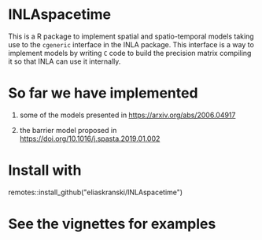 # INLAspacetime

This is a R package to implement spatial and spatio-temporal models
taking use to the `cgeneric` interface in the INLA package. 
This interface is a way to implement models by writing `C`
code to build the precision matrix compiling it so that 
INLA can use it internally.

# So far we have implemented 

1. some of the models presented in 
https://arxiv.org/abs/2006.04917

2. the barrier model proposed in 
https://doi.org/10.1016/j.spasta.2019.01.002

# Install with 
remotes::install_github("eliaskranski/INLAspacetime")

# See the vignettes for examples
